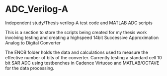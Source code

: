 # ADC_Verilog-A
Independent study/Thesis verilog-A test code and MATLAB ADC scripts

This is a section to store the scripts being created for my thesis work involving testing and creating a highspeed 14bit Successive Approximation Analog to Digital Converter

The ENOB folder holds the data and calculations used to measure the effective number of bits of the converter.
Currently testing a standard cell 10 bit SAR ADC using testbenches in Cadence Virtuoso and MATLAB/OCTAVE for the data processing.
